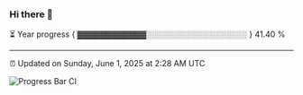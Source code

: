 ### Hi there 👋

⏳ Year progress { ▓▓▓▓▓▓▓▓▓▓▓▓░░░░░░░░░░░░░░░░░░ } 41.40 %

---

⏰ Updated on Sunday, June 1, 2025 at 2:28 AM UTC

![Progress Bar CI](https://github.com/arthurbuhl/arthurbuhl/workflows/Progress%20Bar%20CI/badge.svg)
